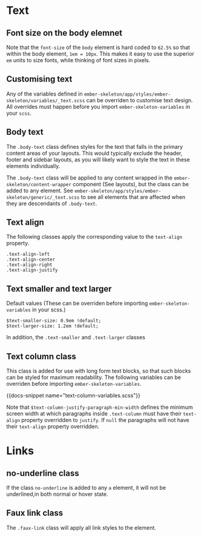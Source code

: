 # Text 

## Font size on the body elemnet

Note that the `font-size` of the `body` element is hard coded to `62.5%` so that within the body element, `1em = 10px`. This makes it easy to use the superior `em` units to size fonts, while thinking of font sizes in pixels.

## Customising text

Any of the variables defined in `ember-skeleton/app/styles/ember-skeleton/variables/_text.scss` can be overriden to customise text design. All overrides must happen before you import `ember-skeleton-variables` in your `scss`.

## Body text

The `.body-text` class defines styles for the text that falls in the primary content areas of your layouts. This would typically exclude the header, footer and sidebar layouts, as you will likely want to style the text in these elements individually.

The `.body-text` class will be applied to any content wrapped in the `ember-skeleton/content-wrapper` component (See layouts), but the class can be added to any element. See `ember-skeleton/app/styles/ember-skeleton/generic/_text.scss` to see all elements that are affected when they are descendants of `.body-text`.

## Text align

The following classes apply the corresponding value to the `text-align` property.

    .text-align-left
    .text-align-center
    .text-align-right
    .text-align-justify

## Text smaller and text larger 

Default values (These can be overriden before importing `ember-skeleton-variables` in your scss.)

    $text-smaller-size: 0.9em !default;
    $text-larger-size: 1.2em !default;

In addition, the `.text-smaller` and `.text-larger` classes 

## Text column class

This class is added for use with long form text blocks, so that such blocks can be styled for maximum readability. The following variables can be overriden before importing `ember-skeleton-variables`.

{{docs-snippet name="text-column-variables.scss"}}

Note that `$text-column-justify-paragraph-min-width` defines the minimum screen width at which paragraphs inside `.text-column` must have their `text-align` property overridden to `justify`. If `null` the paragraphs will not have their `text-align` property overridden.

# Links

## no-underline class

If the class `no-underline` is added to any `a` element, it will not be underlined,in both normal or hover state.

## Faux link class 

The `.faux-link` class will apply all link styles to the element.